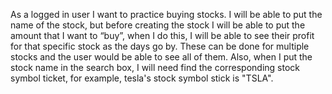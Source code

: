 As a logged in user I want to practice buying stocks. I will be able to put the name of the stock, but before creating the stock I will be able to put the amount that I want to “buy”, when I do this, I will be able to see their profit for that specific stock as the days go by. These can be done for multiple stocks and the user would be able to see all of them. Also, when I put the stock name in the search box, I will need find the corresponding stock symbol ticket, for example, tesla's stock symbol stick is "TSLA".
